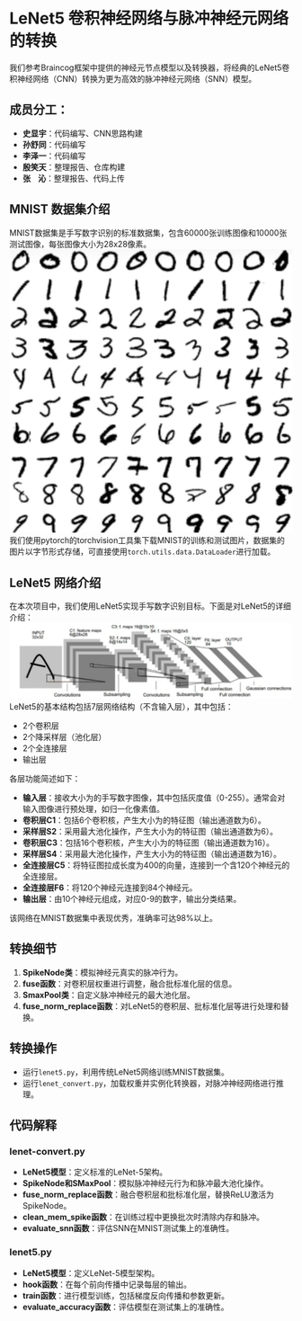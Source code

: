 # LeNet5 卷积神经网络与脉冲神经元网络的转换

我们参考Braincog框架中提供的神经元节点模型以及转换器，将经典的LeNet5卷积神经网络（CNN）转换为更为高效的脉冲神经元网络（SNN）模型。

## 成员分工：
- **史显宇**：代码编写、CNN思路构建
- **孙舒同**：代码编写
- **李泽一**：代码编写
- **殷笑天**：整理报告、仓库构建
- **张 &nbsp; &nbsp;沁**：整理报告、代码上传

## MNIST 数据集介绍
MNIST数据集是手写数字识别的标准数据集，包含60000张训练图像和10000张测试图像，每张图像大小为28x28像素。<br>
![MNIST 数据集示例](https://raw.githubusercontent.com/zq111724/pic/main/2.png)<br>
我们使用pytorch的torchvision工具集下载MNIST的训练和测试图片，数据集的图片以字节形式存储，可直接使用`torch.utils.data.DataLoader`进行加载。

## LeNet5 网络介绍
在本次项目中，我们使用LeNet5实现手写数字识别目标。下面是对LeNet5的详细介绍：<br>
![LeNet5 架构](https://raw.githubusercontent.com/zq111724/pic/main/1.png)<br>
LeNet5的基本结构包括7层网络结构（不含输入层），其中包括：

- 2个卷积层
- 2个降采样层（池化层）
- 2个全连接层
- 输出层

各层功能简述如下：
- **输入层**：接收大小为的手写数字图像，其中包括灰度值（0-255）。通常会对输入图像进行预处理，如归一化像素值。
- **卷积层C1**：包括6个卷积核，产生大小为的特征图（输出通道数为6）。
- **采样层S2**：采用最大池化操作，产生大小为的特征图（输出通道数为6）。
- **卷积层C3**：包括16个卷积核，产生大小为的特征图（输出通道数为16）。
- **采样层S4**：采用最大池化操作，产生大小为的特征图（输出通道数为16）。
- **全连接层C5**：将特征图拉成长度为400的向量，连接到一个含120个神经元的全连接层。
- **全连接层F6**：将120个神经元连接到84个神经元。
- **输出层**：由10个神经元组成，对应0-9的数字，输出分类结果。

该网络在MNIST数据集中表现优秀，准确率可达98%以上。

## 转换细节
1. **SpikeNode类**：模拟神经元真实的脉冲行为。
2. **fuse函数**：对卷积层权重进行调整，融合批标准化层的信息。
3. **SmaxPool类**：自定义脉冲神经元的最大池化层。
4. **fuse_norm_replace函数**：对LeNet5的卷积层、批标准化层等进行处理和替换。

## 转换操作
- 运行`lenet5.py`，利用传统LeNet5网络训练MNIST数据集。
- 运行`lenet_convert.py`，加载权重并实例化转换器，对脉冲神经网络进行推理。

## 代码解释

### lenet-convert.py
- **LeNet5模型**：定义标准的LeNet-5架构。
- **SpikeNode和SMaxPool**：模拟脉冲神经元行为和脉冲最大池化操作。
- **fuse_norm_replace函数**：融合卷积层和批标准化层，替换ReLU激活为SpikeNode。
- **clean_mem_spike函数**：在训练过程中更换批次时清除内存和脉冲。
- **evaluate_snn函数**：评估SNN在MNIST测试集上的准确性。

### lenet5.py
- **LeNet5模型**：定义LeNet-5模型架构。
- **hook函数**：在每个前向传播中记录每层的输出。
- **train函数**：进行模型训练，包括梯度反向传播和参数更新。
- **evaluate_accuracy函数**：评估模型在测试集上的准确性。
